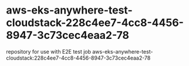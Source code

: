 # aws-eks-anywhere-test-cloudstack-228c4ee7-4cc8-4456-8947-3c73cec4eaa2-78
repository for use with E2E test job aws-eks-anywhere-test-cloudstack:228c4ee7-4cc8-4456-8947-3c73cec4eaa2-78
